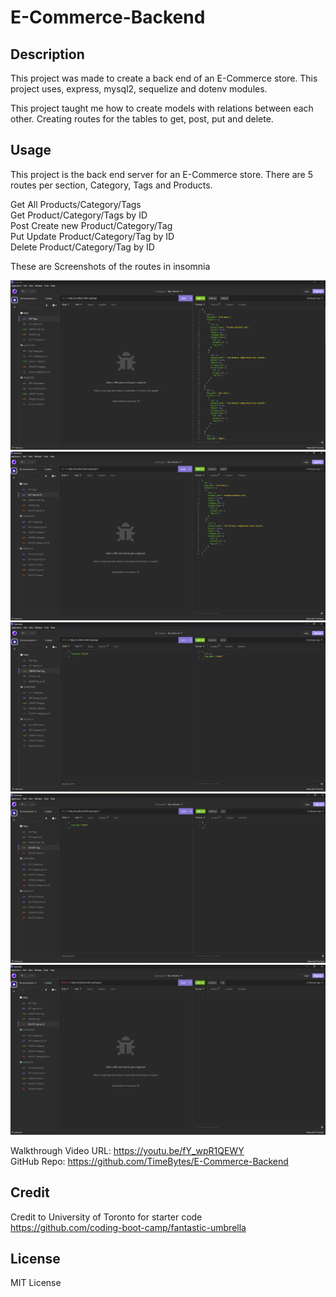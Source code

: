 # E-Commerce-Backend

## Description

This project was made to create a back end of an E-Commerce store. This project uses, express, mysql2, sequelize and dotenv modules.

This project taught me how to create models with relations between each other. Creating routes for the tables to get, post, put and delete.

## Usage

This project is the back end server for an E-Commerce store. There are 5 routes per section, Category, Tags and Products.

Get All Products/Category/Tags  
Get Product/Category/Tags by ID  
Post Create new Product/Category/Tag  
Put Update Product/Category/Tag by ID  
Delete Product/Category/Tag by ID

These are Screenshots of the routes in insomnia

![alt text](assets/images/screenshot-getalltags.png)
![alt text](assets/images/screenshot-gettagsbyID.png)
![alt text](assets/images/screenshot-createnewtag.png)
![alt text](assets/images/screenshot-updatetagbyID.png)
![alt text](assets/images/screenshot-deletebyID.png)

Walkthrough Video URL: https://youtu.be/fY_wpR1QEWY  
GitHub Repo: https://github.com/TimeBytes/E-Commerce-Backend

## Credit

Credit to University of Toronto for starter code  
https://github.com/coding-boot-camp/fantastic-umbrella

## License

MIT License
